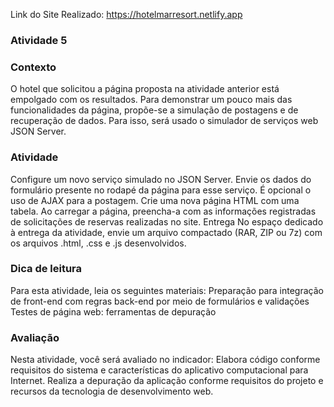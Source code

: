 
Link do Site Realizado: https://hotelmarresort.netlify.app


 ### Atividade 5
 
 ### Contexto
O hotel que solicitou a página proposta na atividade anterior está empolgado com os resultados. Para demonstrar um pouco mais das funcionalidades da página, propõe-se a simulação de postagens e de recuperação de dados. Para isso, será usado o simulador de serviços web JSON Server.
 
 ### Atividade
Configure um novo serviço simulado no JSON Server.
Envie os dados do formulário presente no rodapé da página para esse serviço. É opcional o uso de AJAX para a postagem.
Crie uma nova página HTML com uma tabela. Ao carregar a página, preencha-a com as informações registradas de solicitações de reservas realizadas no site.
Entrega
No espaço dedicado à entrega da atividade, envie um arquivo compactado (RAR, ZIP ou 7z) com os arquivos .html, .css e .js desenvolvidos.
 
 ### Dica de leitura
Para esta atividade, leia os seguintes materiais:
Preparação para integração de front-end com regras back-end por meio de formulários e validações
Testes de página web: ferramentas de depuração
 
 ### Avaliação
Nesta atividade, você será avaliado no indicador:
Elabora código conforme requisitos do sistema e características do aplicativo computacional para Internet.
Realiza a depuração da aplicação conforme requisitos do projeto e recursos da tecnologia de desenvolvimento web.
